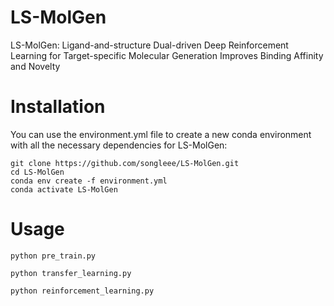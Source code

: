# LS-MolGen
LS-MolGen: Ligand-and-structure Dual-driven Deep Reinforcement Learning for Target-specific Molecular Generation Improves Binding Affinity and Novelty
# Installation
You can use the environment.yml file to create a new conda environment with all the necessary dependencies for LS-MolGen:
```
git clone https://github.com/songleee/LS-MolGen.git
cd LS-MolGen
conda env create -f environment.yml
conda activate LS-MolGen
```
# Usage
```
python pre_train.py

python transfer_learning.py

python reinforcement_learning.py
```
